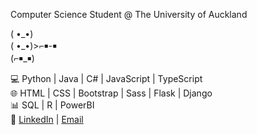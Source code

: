 Computer Science Student @ The University of Auckland

( •\_•)\
( •\_•)>⌐￭-￭\
(⌐￭\_￭)


💻 Python | Java | C# | JavaScript | TypeScript\
🌐 HTML | CSS  | Bootstrap | Sass | Flask | Django\
📊 SQL | R | PowerBI\
🔗 [LinkedIn](https://www.linkedin.com/in/calebrevill/) | [Email](mailto:caleb.crf+gh@gmail.com)
